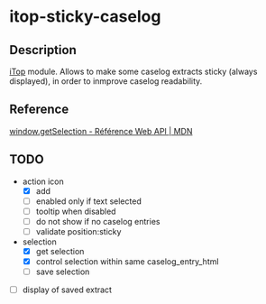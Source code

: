 # itop-sticky-caselog


## Description

[iTop](https://gihub.com/Combodo/iTop) module. Allows to make some caselog extracts sticky (always displayed), in order to inmprove
 caselog readability.  


## Reference

[window.getSelection - Référence Web API | MDN](https://developer.mozilla.org/fr/docs/Web/API/Window/getSelection)


## TODO

- action icon
    - [X] add
    - [ ] enabled only if text selected
    - [ ] tooltip when disabled
    - [ ] do not show if no caselog entries
    - [ ] validate position:sticky
- selection
    - [X] get selection
    - [X] control selection within same caselog_entry_html
    - [ ] save selection
- [ ] display of saved extract
